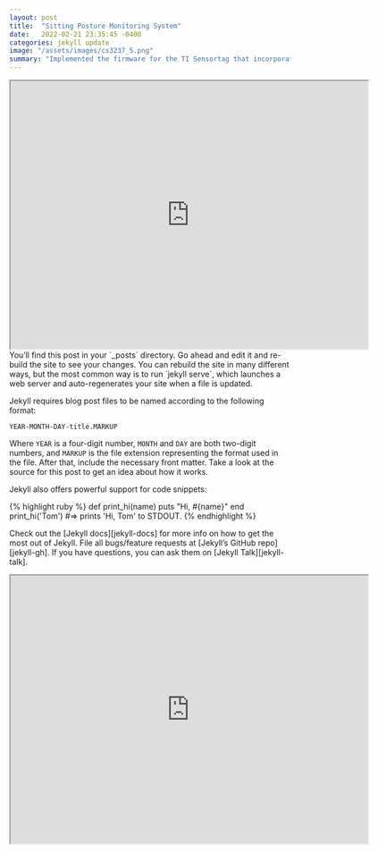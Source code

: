 ```yaml
---
layout: post
title:  "Sitting Posture Monitoring System"
date:   2022-02-21 23:35:45 -0400
categories: jekyll update
image: "/assets/images/cs3237_5.png"
summary: "Implemented the firmware for the TI Sensortag that incorporates the Madgwick Orientation Filter to generate quaternions for sitting posture prediction."
---
```

<iframe src="https://drive.google.com/file/d/1e3L8HpugmPv1I2WuMheo2tlNAHQhAFNR/preview" width="640" height="480" allow="autoplay"></iframe>
You’ll find this post in your `_posts` directory. Go ahead and edit it and re-build the site to see your changes. You can rebuild the site in many different ways, but the most common way is to run `jekyll serve`, which launches a web server and auto-regenerates your site when a file is updated.

Jekyll requires blog post files to be named according to the following format:

`YEAR-MONTH-DAY-title.MARKUP`

Where `YEAR` is a four-digit number, `MONTH` and `DAY` are both two-digit numbers, and `MARKUP` is the file extension representing the format used in the file. After that, include the necessary front matter. Take a look at the source for this post to get an idea about how it works.

Jekyll also offers powerful support for code snippets:

{% highlight ruby %}
def print_hi(name)
  puts "Hi, #{name}"
end
print_hi('Tom')
#=> prints 'Hi, Tom' to STDOUT.
{% endhighlight %}

Check out the [Jekyll docs][jekyll-docs] for more info on how to get the most out of Jekyll. File all bugs/feature requests at [Jekyll’s GitHub repo][jekyll-gh]. If you have questions, you can ask them on [Jekyll Talk][jekyll-talk].
<iframe src="https://drive.google.com/file/d/1XjsL7ABGPTyMNC58e2VsuvZZhiB6FHDA/preview" width="640" height="480" allow="autoplay"></iframe>
